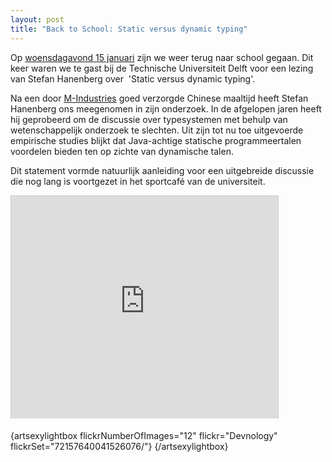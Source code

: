 ```yaml
---
layout: post
title: "Back to School: Static versus dynamic typing"
---
```


Op [woensdagavond 15 januari](nl/bijeenkomsten/details/68-back-to-school-static-versus-dynamic-typing) zijn we weer terug naar school gegaan. Dit keer waren we te gast bij de Technische Universiteit Delft voor een lezing van Stefan Hanenberg over&nbsp;&nbsp;'Static versus dynamic typing'.

Na een door [M-Industries](http://m-industries.com/)&nbsp;goed verzorgde Chinese maaltijd heeft Stefan Hanenberg ons meegenomen in zijn onderzoek. In de afgelopen jaren heeft hij geprobeerd om de discussie over typesystemen met behulp van wetenschappelijk onderzoek te slechten. Uit zijn tot nu toe uitgevoerde empirische studies blijkt dat Java-achtige statische programmeertalen voordelen bieden ten op zichte van dynamische talen.

Dit statement vormde natuurlijk aanleiding voor een uitgebreide discussie die nog lang is voortgezet in het sportcafé van de universiteit.

<iframe src="http://www.slideshare.net/slideshow/embed_code/30861628" mce_src="http://www.slideshare.net/slideshow/embed_code/30861628" width="427" height="356" frameborder="0" marginwidth="0" marginheight="0" scrolling="no" style="border:1px solid #CCC; border-width:1px 1px 0; margin-bottom:5px; max-width: 100%;" mce_style="border:1px solid #CCC; border-width:1px 1px 0; margin-bottom:5px; max-width: 100%;" allowfullscreen=""></iframe>

{artsexylightbox flickrNumberOfImages="12" flickr="Devnology" flickrSet="72157640041526076/"} {/artsexylightbox}
